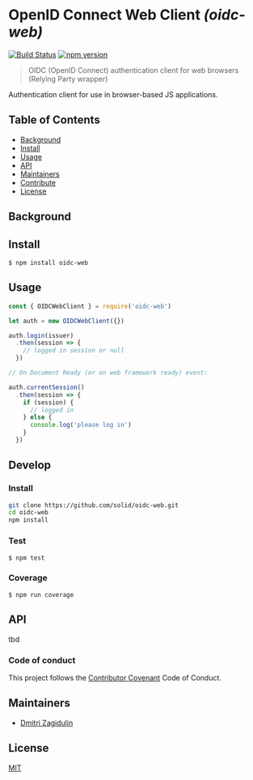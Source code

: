 # OpenID Connect Web Client _(oidc-web)_

[![Build Status](https://travis-ci.org/interop-alliance/oidc-web.svg?branch=master)](https://travis-ci.org/interop-alliance/oidc-web)
[![npm version](https://badge.fury.io/js/oidc-web.svg)](https://badge.fury.io/js/oidc-web)

>  OIDC (OpenID Connect) authentication client for web browsers (Relying Party wrapper)

Authentication client for use in browser-based JS applications.

## Table of Contents

- [Background](#background)
- [Install](#install)
- [Usage](#usage)
- [API](#api)
- [Maintainers](#maintainers)
- [Contribute](#contribute)
- [License](#license)

## Background

## Install

```
$ npm install oidc-web
```

## Usage

```js
const { OIDCWebClient } = require('oidc-web')

let auth = new OIDCWebClient({})

auth.login(issuer)
  .then(session => {
    // logged in session or null
  })

// On Document Ready (or on web framework ready) event:

auth.currentSession()
  .then(session => {
    if (session) {
      // logged in
    } else {
      console.log('please log in')
    }
  })
```

## Develop

### Install

```bash
git clone https://github.com/solid/oidc-web.git
cd oidc-web
npm install
```

### Test

```
$ npm test
```

### Coverage

```
$ npm run coverage
```

## API

tbd

### Code of conduct

This project follows the
[Contributor Covenant](https://www.contributor-covenant.org/version/1/4/code-of-conduct)
Code of Conduct.

## Maintainers

* [Dmitri Zagidulin](https://github.com/dmitrizagidulin)

## License

[MIT](LICENSE)
